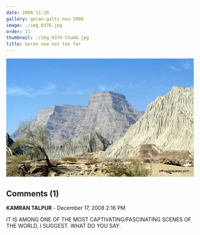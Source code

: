 ```yaml
---
date: 2008-11-20
gallery: goran-gatti-nov-2008
image: ./img_0376.jpg
order: 11
thumbnail: ./img_0376-thumb.jpg
title: Goran now not too far
---
```


![Goran now not too far](./img_0376.jpg)

<div id="comments">

## Comments (1)

<div id="comment">

**KAMRAN TALPUR** - December 17, 2008  2:16 PM

IT IS AMONG ONE OF THE MOST CAPTIVATING/FASCINATING SCENES OF THE WORLD, I SUGGEST. WHAT DO YOU SAY.

</div>

</div>
